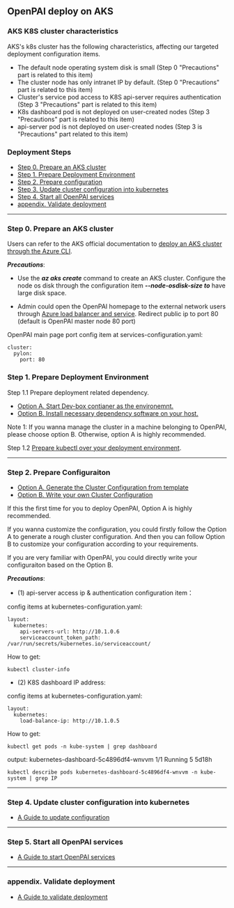 <!--
  Copyright (c) Microsoft Corporation
  All rights reserved.

  MIT License

  Permission is hereby granted, free of charge, to any person obtaining a copy of this software and associated
  documentation files (the "Software"), to deal in the Software without restriction, including without limitation
  the rights to use, copy, modify, merge, publish, distribute, sublicense, and/or sell copies of the Software, and
  to permit persons to whom the Software is furnished to do so, subject to the following conditions:
  The above copyright notice and this permission notice shall be included in all copies or substantial portions of the Software.

  THE SOFTWARE IS PROVIDED *AS IS*, WITHOUT WARRANTY OF ANY KIND, EXPRESS OR IMPLIED, INCLUDING
  BUT NOT LIMITED TO THE WARRANTIES OF MERCHANTABILITY, FITNESS FOR A PARTICULAR PURPOSE AND
  NONINFRINGEMENT. IN NO EVENT SHALL THE AUTHORS OR COPYRIGHT HOLDERS BE LIABLE FOR ANY CLAIM,
  DAMAGES OR OTHER LIABILITY, WHETHER IN AN ACTION OF CONTRACT, TORT OR OTHERWISE, ARISING FROM,
  OUT OF OR IN CONNECTION WITH THE SOFTWARE OR THE USE OR OTHER DEALINGS IN THE SOFTWARE.
-->

## OpenPAI deploy on AKS


### AKS K8S cluster characteristics

AKS's k8s cluster has the following characteristics, affecting our targeted deployment configuration items.

- The default node operating system disk is small (Step 0 "Precautions" part is related to this item)
- The cluster node has only intranet IP by default. (Step 0 "Precautions" part is related to this item)
- Cluster's service pod access to K8S api-server requires authentication (Step 3 "Precautions" part is related to this item)
- K8s dashboard pod is not deployed on user-created nodes (Step 3 "Precautions" part is related to this item)
- api-server pod is not deployed on user-created nodes (Step 3 is "Precautions" part related to this item)

### Deployment Steps
- [Step 0. Prepare an AKS cluster](#c-step-0)
- [Step 1. Prepare Deployment Environment](#c-step-1)
- [Step 2. Prepare configuration](#c-step-2)
- [Step 3. Update cluster configuration into kubernetes](#c-step-4)
- [Step 4. Start all OpenPAI services](#c-step-5)
- [appendix. Validate deployment](#appendix)

***

### Step 0. Prepare an AKS cluster <a name="c-step-0"></a>

Users can refer to the AKS official documentation to [deploy an AKS cluster through the Azure CLI](https://docs.microsoft.com/en-us/azure/aks/kubernetes-walkthrough#create-aks-cluster).

***Precautions***:

- Use the ***az aks create*** command to create an AKS cluster. Configure the node os disk through the configuration item ***--node-osdisk-size to*** have large disk space. 

- Admin could open the OpenPAI homepage to the external network users through [Azure load balancer and service](https://docs.microsoft.com/en-us/azure/aks/static-ip). Redirect public ip to port 80 (default is OpenPAI master node 80 port)

OpenPAI main page port config item at services-configuration.yaml:

```
cluster:
  pylon:
    port: 80
```

### Step 1. Prepare Deployment Environment <a name="c-step-1"></a>

Step 1.1 Prepare deployment related dependency.

- [Option A. Start Dev-box contianer as the environemnt.](./how-to-setup-dev-box.md) 
- [Option B. Install necessary dependency software on your host.](./how-to-install-depdencey.md)

Note 1: If you wanna manage the cluster in a machine belonging to OpenPAI, please choose option B. Otherwise, option A is highly recommended.

Step 1.2 [Prepare kubectl over your deployment environment](https://docs.microsoft.com/en-us/azure/aks/kubernetes-walkthrough#connect-to-the-cluster).

***

### Step 2. Prepare Configuraiton <a name="c-step-2"></a>

- [Option A. Generate the Cluster Configuration from template](./how-to-generate-cluster-config.md)
- [Option B. Write your own Cluster Configuration](./customized-configuration.md)

If this the first time for you to deploy OpenPAI, Option A is highly recommended. 

If you wanna customize the configuration, you could firstly follow the Option A to generate a rough cluster configuration. And then you can follow Option B to customize your configuration according to your requirements.

If you are very familiar with OpenPAI, you could directly write your configuraiton based on the Option B.

***Precautions***:

- (1) api-server access ip & authentication configuration item：
  
config items at kubernetes-configuration.yaml:

```
layout:
  kubernetes:
    api-servers-url: http://10.1.0.6
    serviceaccount_token_path: /var/run/secrets/kubernetes.io/serviceaccount/
```

How to get:

```
kubectl cluster-info
```

- (2) K8S dashboard IP address:

config items at kubernetes-configuration.yaml:

```
layout:
  kubernetes:
    load-balance-ip: http://10.1.0.5
```

How to get:
```
kubectl get pods -n kube-system | grep dashboard
```
output: kubernetes-dashboard-5c4896df4-wnvvm   1/1     Running   5          5d18h
```
kubectl describe pods kubernetes-dashboard-5c4896df4-wnvvm -n kube-system | grep IP
```
***

### Step 4. Update cluster configuration into kubernetes <a name="c-step-4"></a>

- [A Guide to update configuration](./push-cfg-and-set-id.md)

***

### Step 5. Start all OpenPAI services <a name="c-step-5"></a>

- [A Guide to start OpenPAI services](./how-to-start-pai-serv.md)


***

### appendix. Validate deployment <a name="appendix"></a>

- [A Guide to validate deployment](./validate-deployment.md)




